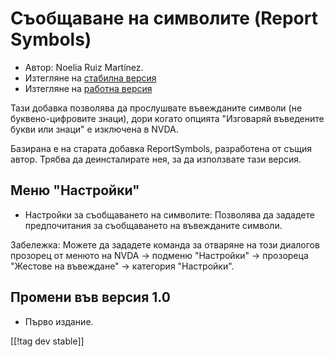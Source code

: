 # Съобщаване на символите (Report Symbols) #

* Автор: Noelia Ruiz Martínez.
* Изтегляне на [стабилна версия][1]
* Изтегляне на [работна версия][2]

Тази добавка позволява да прослушвате въвежданите символи (не
буквено-цифровите знаци), дори когато опцията "Изговаряй въведените букви
или знаци" е изключена в NVDA.

Базирана е на старата добавка ReportSymbols, разработена от същия
автор. Трябва да деинсталирате нея, за да използвате тази версия.

## Меню "Настройки" ##
* Настройки за съобщаването на символите: Позволява да зададете
  предпочитания за съобщаването на въвежданите символи.

Забележка: Можете да зададете команда за отваряне на този диалогов прозорец
от менюто на NVDA -> подменю "Настройки" -> прозореца "Жестове на въвеждане"
-> категория "Настройки".

## Промени във версия 1.0 ##
* Първо издание.

[[!tag dev stable]]

[1]: http://addons.nvda-project.org/files/get.php?file=rsy

[2]: http://addons.nvda-project.org/files/get.php?file=rsy-dev
